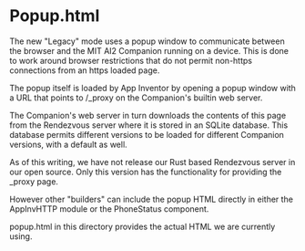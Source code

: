 # Popup.html

The new "Legacy" mode uses a popup window to communicate between the
browser and the MIT AI2 Companion running on a device. This is done to
work around browser restrictions that do not permit non-https
connections from an https loaded page.

The popup itself is loaded by App Inventor by opening a popup window
with a URL that points to /_proxy on the Companion's builtin web
server.

The Companion's web server in turn downloads the contents of this page
from the Rendezvous server where it is stored in an SQLite
database. This database permits different versions to be loaded for
different Companion versions, with a default as well.

As of this writing, we have not release our Rust based Rendezvous
server in our open source. Only this version has the functionality for
providing the _proxy page.

However other "builders" can include the popup HTML directly in either
the AppInvHTTP module or the PhoneStatus component.

popup.html in this directory provides the actual HTML we are currently
using.
